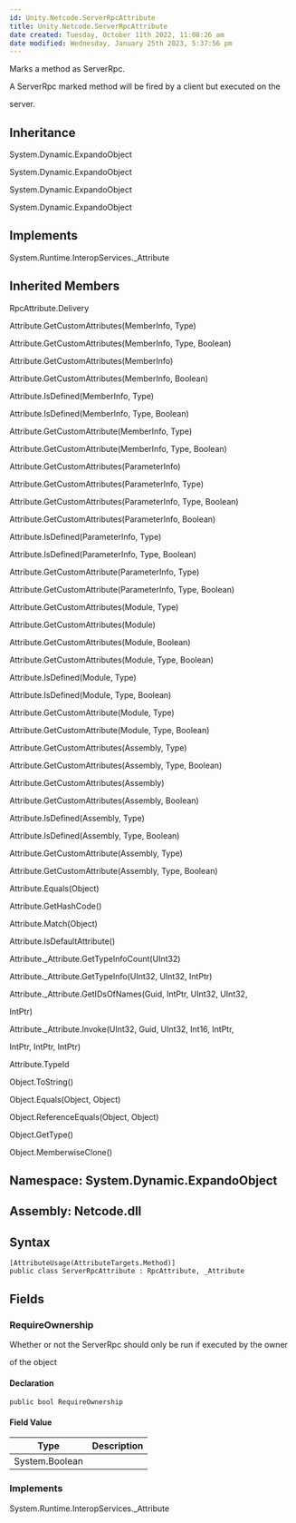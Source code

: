 ```yaml
---
id: Unity.Netcode.ServerRpcAttribute
title: Unity.Netcode.ServerRpcAttribute
date created: Tuesday, October 11th 2022, 11:08:26 am
date modified: Wednesday, January 25th 2023, 5:37:56 pm
---
```



<div class="markdown level0 summary">

Marks a method as ServerRpc.

A ServerRpc marked method will be fired by a client but executed on the

server.

</div>

<div class="markdown level0 conceptual">

</div>

<div class="inheritance">

## Inheritance

<div class="level0">

System.Dynamic.ExpandoObject

</div>

<div class="level1">

System.Dynamic.ExpandoObject

</div>

<div class="level2">

System.Dynamic.ExpandoObject

</div>

<div class="level3">

System.Dynamic.ExpandoObject

</div>

</div>

<div classs="implements">

## Implements

<div>

System.Runtime.InteropServices.\_Attribute

</div>

</div>

<div class="inheritedMembers">

## Inherited Members

<div>

RpcAttribute.Delivery

</div>

<div>

Attribute.GetCustomAttributes(MemberInfo, Type)

</div>

<div>

Attribute.GetCustomAttributes(MemberInfo, Type, Boolean)

</div>

<div>

Attribute.GetCustomAttributes(MemberInfo)

</div>

<div>

Attribute.GetCustomAttributes(MemberInfo, Boolean)

</div>

<div>

Attribute.IsDefined(MemberInfo, Type)

</div>

<div>

Attribute.IsDefined(MemberInfo, Type, Boolean)

</div>

<div>

Attribute.GetCustomAttribute(MemberInfo, Type)

</div>

<div>

Attribute.GetCustomAttribute(MemberInfo, Type, Boolean)

</div>

<div>

Attribute.GetCustomAttributes(ParameterInfo)

</div>

<div>

Attribute.GetCustomAttributes(ParameterInfo, Type)

</div>

<div>

Attribute.GetCustomAttributes(ParameterInfo, Type, Boolean)

</div>

<div>

Attribute.GetCustomAttributes(ParameterInfo, Boolean)

</div>

<div>

Attribute.IsDefined(ParameterInfo, Type)

</div>

<div>

Attribute.IsDefined(ParameterInfo, Type, Boolean)

</div>

<div>

Attribute.GetCustomAttribute(ParameterInfo, Type)

</div>

<div>

Attribute.GetCustomAttribute(ParameterInfo, Type, Boolean)

</div>

<div>

Attribute.GetCustomAttributes(Module, Type)

</div>

<div>

Attribute.GetCustomAttributes(Module)

</div>

<div>

Attribute.GetCustomAttributes(Module, Boolean)

</div>

<div>

Attribute.GetCustomAttributes(Module, Type, Boolean)

</div>

<div>

Attribute.IsDefined(Module, Type)

</div>

<div>

Attribute.IsDefined(Module, Type, Boolean)

</div>

<div>

Attribute.GetCustomAttribute(Module, Type)

</div>

<div>

Attribute.GetCustomAttribute(Module, Type, Boolean)

</div>

<div>

Attribute.GetCustomAttributes(Assembly, Type)

</div>

<div>

Attribute.GetCustomAttributes(Assembly, Type, Boolean)

</div>

<div>

Attribute.GetCustomAttributes(Assembly)

</div>

<div>

Attribute.GetCustomAttributes(Assembly, Boolean)

</div>

<div>

Attribute.IsDefined(Assembly, Type)

</div>

<div>

Attribute.IsDefined(Assembly, Type, Boolean)

</div>

<div>

Attribute.GetCustomAttribute(Assembly, Type)

</div>

<div>

Attribute.GetCustomAttribute(Assembly, Type, Boolean)

</div>

<div>

Attribute.Equals(Object)

</div>

<div>

Attribute.GetHashCode()

</div>

<div>

Attribute.Match(Object)

</div>

<div>

Attribute.IsDefaultAttribute()

</div>

<div>

Attribute.\_Attribute.GetTypeInfoCount(UInt32)

</div>

<div>

Attribute.\_Attribute.GetTypeInfo(UInt32, UInt32, IntPtr)

</div>

<div>

Attribute.\_Attribute.GetIDsOfNames(Guid, IntPtr, UInt32, UInt32,

IntPtr)

</div>

<div>

Attribute.\_Attribute.Invoke(UInt32, Guid, UInt32, Int16, IntPtr,

IntPtr, IntPtr, IntPtr)

</div>

<div>

Attribute.TypeId

</div>

<div>

Object.ToString()

</div>

<div>

Object.Equals(Object, Object)

</div>

<div>

Object.ReferenceEquals(Object, Object)

</div>

<div>

Object.GetType()

</div>

<div>

Object.MemberwiseClone()

</div>

</div>

## **Namespace**: System.Dynamic.ExpandoObject

## **Assembly**: Netcode.dll

## Syntax

``` lang-csharp
[AttributeUsage(AttributeTargets.Method)]
public class ServerRpcAttribute : RpcAttribute, _Attribute
```

## Fields

### RequireOwnership

<div class="markdown level1 summary">

Whether or not the ServerRpc should only be run if executed by the owner

of the object

</div>

<div class="markdown level1 conceptual">

</div>

#### Declaration

``` lang-csharp
public bool RequireOwnership
```

#### Field Value

| Type           | Description |
|----------------|-------------|
| System.Boolean |             |

### Implements

<div>

System.Runtime.InteropServices.\_Attribute

</div>
